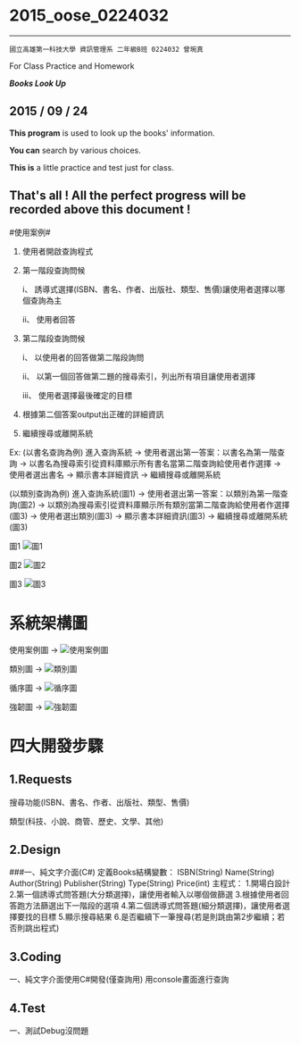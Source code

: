 # 2015_oose_0224032
****

    國立高雄第一科技大學 資訊管理系 二年級B班 0224032 曾琬真
For Class Practice and Homework

***Books Look Up***
## 2015 / 09 / 24 

**This program** is used to look up the books' information.
 
**You can** search by various choices.
 
**This is** a little practice and test just for class. 
 
## That's all ! All the perfect progress will be recorded above this document ! 

#使用案例#
1.	使用者開啟查詢程式
2.	第一階段查詢問候
 	
	i、	誘導式選擇(ISBN、書名、作者、出版社、類型、售價)讓使用者選擇以哪個查詢為主
 
	ii、	使用者回答
3.	第二階段查詢問候
 
	i、	以使用者的回答做第二階段詢問
 
	ii、	以第一個回答做第二題的搜尋索引，列出所有項目讓使用者選擇
 
	iii、	使用者選擇最後確定的目標
4.	根據第二個答案output出正確的詳細資訊
5.	繼續搜尋或離開系統

Ex:
(以書名查詢為例)
進入查詢系統 → 使用者選出第一答案：以書名為第一階查詢 → 以書名為搜尋索引從資料庫顯示所有書名當第二階查詢給使用者作選擇 → 使用者選出書名 → 顯示書本詳細資訊 → 繼續搜尋或離開系統

(以類別查詢為例)
進入查詢系統(圖1) → 使用者選出第一答案：以類別為第一階查詢(圖2) → 以類別為搜尋索引從資料庫顯示所有類別當第二階查詢給使用者作選擇(圖3) → 使用者選出類別(圖3) → 顯示書本詳細資訊(圖3) → 繼續搜尋或離開系統(圖3)
 
圖1 
![圖1](https://fbcdn-sphotos-d-a.akamaihd.net/hphotos-ak-xlf1/v/t1.0-9/12341224_883589638362557_135044168536809753_n.jpg?oh=df48394a6d3666573099c7ca667ae7e0&oe=56E1C68C&__gda__=1457147078_81f1cd257be6ba530c74a9ca916bfba9)
 
圖2 
![圖2](https://fbcdn-sphotos-e-a.akamaihd.net/hphotos-ak-xaf1/v/t1.0-9/12342698_883589628362558_3122485866310624107_n.jpg?oh=6611bc2d66a8dceff36ef24d1d6576ea&oe=56D4AB62&__gda__=1461851603_bcb22d317e96419607f0a8ae94abec25)
 
圖3 
![圖3](https://scontent-tpe1-1.xx.fbcdn.net/hphotos-xat1/v/t1.0-9/12348049_883589625029225_7037809598460606864_n.jpg?oh=b66a109b0c88a6b90cbc4734791403ed&oe=571E0072)
 
# 系統架構圖
使用案例圖 → 
![使用案例圖](https://fbcdn-sphotos-c-a.akamaihd.net/hphotos-ak-xlt1/v/t1.0-9/12075073_883589585029229_938760991506709937_n.jpg?oh=871761d691f5a5dba744e4aafb8620d2&oe=5721551B&__gda__=1461851867_9ca79b753c050fdac00afbf884502b5f)
 
類別圖 → 
![類別圖](https://fbcdn-sphotos-b-a.akamaihd.net/hphotos-ak-xtp1/v/t1.0-9/12347594_883589581695896_3962838515440807839_n.jpg?oh=c53adff52ae4db62bf2b0ab8f96e8802&oe=56DA464B&__gda__=1457070461_1e4bf0fc16e7f1513c31e97ce3f2e853)
 
循序圖 → 
![循序圖](https://fbcdn-sphotos-g-a.akamaihd.net/hphotos-ak-xfa1/v/t1.0-9/11232892_883589578362563_5615474382679718970_n.jpg?oh=82e5fa9c765525611bcf610c01f3cd4d&oe=571CDB59&__gda__=1457273967_ba09deb2acbd81b57504e290e29c093a)
 
強韌圖 → 
![強韌圖](https://scontent-tpe1-1.xx.fbcdn.net/hphotos-xpf1/v/t1.0-9/10352838_891668717554649_8857712474230426284_n.jpg?oh=4c5c5d313d6bec3f54aa02265910accd&oe=571B6990)

# 四大開發步驟 
## 1.Requests 
搜尋功能(ISBN、書名、作者、出版社、類型、售價)

類型(科技、小說、商管、歷史、文學、其他)
## 2.Design 
###一、純文字介面(C#)
    定義Books結構變數：
			ISBN(String)
			Name(String)
			Author(String)
			Publisher(String)
			Type(String)
			Price(int)
	主程式：
			1.開場白設計
			2.第一個誘導式問答題(大分類選擇)，讓使用者輸入以哪個做篩選
			3.根據使用者回答跑方法篩選出下一階段的選項
			4.第二個誘導式問答題(細分類選擇)，讓使用者選擇要找的目標
			5.顯示搜尋結果
			6.是否繼續下一筆搜尋(若是則跳由第2步繼續；若否則跳出程式)	

## 3.Coding 
一、純文字介面使用C#開發(僅查詢用)
用console畫面進行查詢

## 4.Test 
一、測試Debug沒問題


